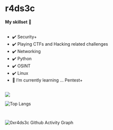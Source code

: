 # r4ds3c

<b>My skillset</b> 🔧 <br><br>
- ✔️ Security+ <br>
- ✔️ Playing CTFs and Hacking related challenges<br>
- ✔️ Networking <br>
- ✔️ Python <br>
- ✔️ OSINT <br>
- ✔️ Linux<br>
- 🌱 I’m currently learning ... Pentest+
<br>

<img src="https://github-readme-stats.vercel.app/api?username=r4ds3c&theme=merko&show_icons=true" align="center">

<br>

![Top Langs](https://github-readme-stats.vercel.app/api/top-langs/?username=r4ds3c&theme=merko&show_progress=true)

<br>

![0xr4ds3c Github Activity Graph](https://github-readme-activity-graph.vercel.app/graph?username=r4ds3c&theme=react-dark)

<br>

<!--
**r4ds3c/r4ds3c** is a ✨ _special_ ✨ repository because its `README.md` (this file) appears on your GitHub profile.

Here are some ideas to get you started:

- 🔭 I’m currently working on ...
- 🌱 I’m currently learning ...
- 👯 I’m looking to collaborate on ...
- 🤔 I’m looking for help with ...
- 💬 Ask me about ...
- 📫 How to reach me: ...
- 😄 Pronouns: ...
- ⚡ Fun fact: ...
-->
